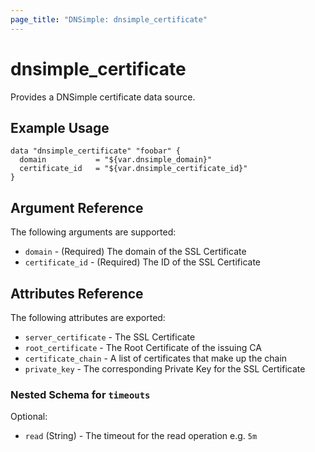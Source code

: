 ```yaml
---
page_title: "DNSimple: dnsimple_certificate"
---
```


# dnsimple\_certificate

Provides a DNSimple certificate data source.

## Example Usage

```hcl
data "dnsimple_certificate" "foobar" {
  domain           = "${var.dnsimple_domain}"
  certificate_id   = "${var.dnsimple_certificate_id}"
}
```

## Argument Reference

The following arguments are supported:

* `domain` - (Required) The domain of the SSL Certificate
* `certificate_id` - (Required) The ID of the SSL Certificate

## Attributes Reference

The following attributes are exported:

* `server_certificate` - The SSL Certificate
* `root_certificate` - The Root Certificate of the issuing CA
* `certificate_chain` - A list of certificates that make up the chain
* `private_key` - The corresponding Private Key for the SSL Certificate

<a id="nestedblock--timeouts"></a>

### Nested Schema for `timeouts`

Optional:

- `read` (String) - The timeout for the read operation e.g. `5m`
